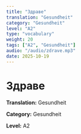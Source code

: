 ```yaml
---
title: "Здраве"
translation: "Gesundheit"
category: "Gesundheit"
level: "A2"
type: "vocabulary"
weight: 20
tags: ["A2", "Gesundheit"]
audio: "/audio/zdrave.mp3"
date: 2025-10-19
---
```


# Здраве

**Translation:** Gesundheit

**Category:** Gesundheit

**Level:** A2

